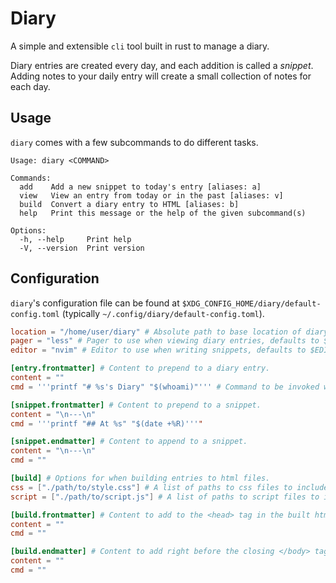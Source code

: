 # Diary

A simple and extensible `cli` tool built in rust to manage a diary.

Diary entries are created every day, and each addition is called a *snippet*. Adding notes to your daily entry will create a small collection of notes for each day.

## Usage
`diary` comes with a few subcommands to do different tasks.

```
Usage: diary <COMMAND>

Commands:
  add    Add a new snippet to today's entry [aliases: a]
  view   View an entry from today or in the past [aliases: v]
  build  Convert a diary entry to HTML [aliases: b]
  help   Print this message or the help of the given subcommand(s)

Options:
  -h, --help     Print help
  -V, --version  Print version
```

## Configuration
`diary`'s configuration file can be found at `$XDG_CONFIG_HOME/diary/default-config.toml` (typically `~/.config/diary/default-config.toml`).

```toml
location = "/home/user/diary" # Absolute path to base location of diary entries. Defaults to $HOME/diary.
pager = "less" # Pager to use when viewing diary entries, defaults to $PAGER.
editor = "nvim" # Editor to use when writing snippets, defaults to $EDITOR.

[entry.frontmatter] # Content to prepend to a diary entry.
content = ""
cmd = '''printf "# %s's Diary" "$(whoami)"''' # Command to be invoked with sh -c the stdout will be captured and inserted into after entry.frontmatter.content

[snippet.frontmatter] # Content to prepend to a snippet.
content = "\n---\n"
cmd = '''printf "## At %s" "$(date +%R)'''"

[snippet.endmatter] # Content to append to a snippet.
content = "\n---\n"
cmd = ""

[build] # Options for when building entries to html files.
css = ["./path/to/style.css"] # A list of paths to css files to include.
script = ["./path/to/script.js"] # A list of paths to script files to include.

[build.frontmatter] # Content to add to the <head> tag in the built html.
content = ""
cmd = ""

[build.endmatter] # Content to add right before the closing </body> tag in the built html.
content = ""
cmd = ""
```


